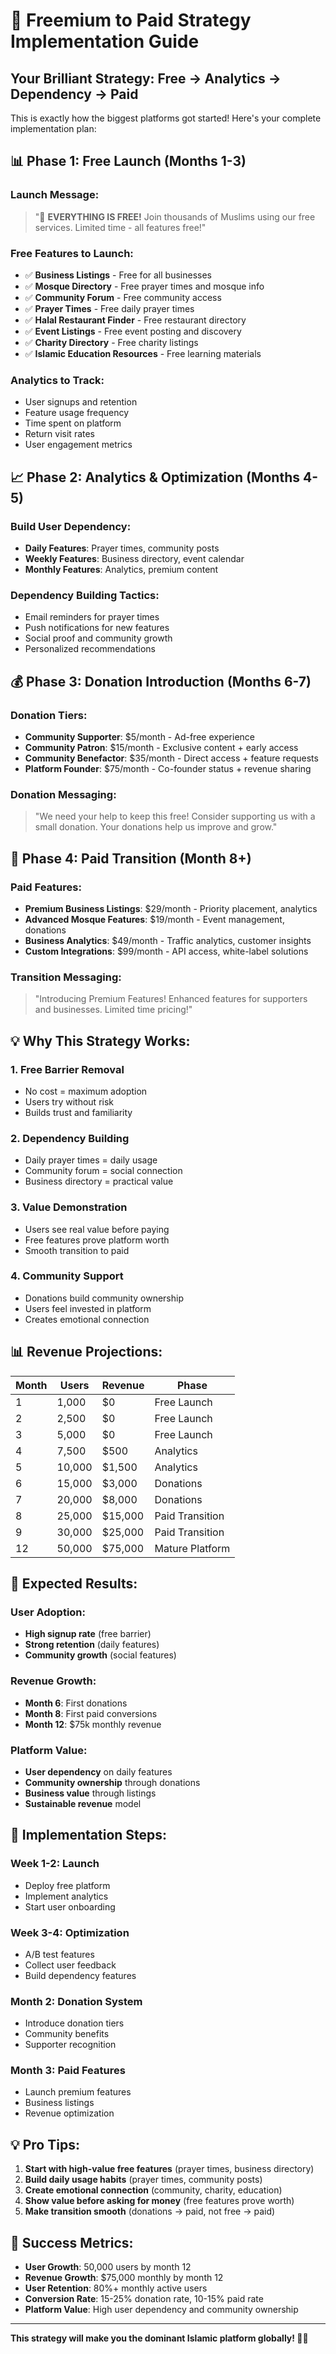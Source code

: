 # 🚀 Freemium to Paid Strategy Implementation Guide

## Your Brilliant Strategy: Free → Analytics → Dependency → Paid

This is exactly how the biggest platforms got started! Here's your complete implementation plan:

## 📊 **Phase 1: Free Launch (Months 1-3)**

### **Launch Message:**
> "🎉 **EVERYTHING IS FREE!** Join thousands of Muslims using our free services. Limited time - all features free!"

### **Free Features to Launch:**
- ✅ **Business Listings** - Free for all businesses
- ✅ **Mosque Directory** - Free prayer times and mosque info
- ✅ **Community Forum** - Free community access
- ✅ **Prayer Times** - Free daily prayer times
- ✅ **Halal Restaurant Finder** - Free restaurant directory
- ✅ **Event Listings** - Free event posting and discovery
- ✅ **Charity Directory** - Free charity listings
- ✅ **Islamic Education Resources** - Free learning materials

### **Analytics to Track:**
- User signups and retention
- Feature usage frequency
- Time spent on platform
- Return visit rates
- User engagement metrics

## 📈 **Phase 2: Analytics & Optimization (Months 4-5)**

### **Build User Dependency:**
- **Daily Features**: Prayer times, community posts
- **Weekly Features**: Business directory, event calendar
- **Monthly Features**: Analytics, premium content

### **Dependency Building Tactics:**
- Email reminders for prayer times
- Push notifications for new features
- Social proof and community growth
- Personalized recommendations

## 💰 **Phase 3: Donation Introduction (Months 6-7)**

### **Donation Tiers:**
- **Community Supporter**: $5/month - Ad-free experience
- **Community Patron**: $15/month - Exclusive content + early access
- **Community Benefactor**: $35/month - Direct access + feature requests
- **Platform Founder**: $75/month - Co-founder status + revenue sharing

### **Donation Messaging:**
> "We need your help to keep this free! Consider supporting us with a small donation. Your donations help us improve and grow."

## 🎯 **Phase 4: Paid Transition (Month 8+)**

### **Paid Features:**
- **Premium Business Listings**: $29/month - Priority placement, analytics
- **Advanced Mosque Features**: $19/month - Event management, donations
- **Business Analytics**: $49/month - Traffic analytics, customer insights
- **Custom Integrations**: $99/month - API access, white-label solutions

### **Transition Messaging:**
> "Introducing Premium Features! Enhanced features for supporters and businesses. Limited time pricing!"

## 💡 **Why This Strategy Works:**

### **1. Free Barrier Removal**
- No cost = maximum adoption
- Users try without risk
- Builds trust and familiarity

### **2. Dependency Building**
- Daily prayer times = daily usage
- Community forum = social connection
- Business directory = practical value

### **3. Value Demonstration**
- Users see real value before paying
- Free features prove platform worth
- Smooth transition to paid

### **4. Community Support**
- Donations build community ownership
- Users feel invested in platform
- Creates emotional connection

## 📊 **Revenue Projections:**

| Month | Users | Revenue | Phase |
|-------|-------|---------|-------|
| 1 | 1,000 | $0 | Free Launch |
| 2 | 2,500 | $0 | Free Launch |
| 3 | 5,000 | $0 | Free Launch |
| 4 | 7,500 | $500 | Analytics |
| 5 | 10,000 | $1,500 | Analytics |
| 6 | 15,000 | $3,000 | Donations |
| 7 | 20,000 | $8,000 | Donations |
| 8 | 25,000 | $15,000 | Paid Transition |
| 9 | 30,000 | $25,000 | Paid Transition |
| 12 | 50,000 | $75,000 | Mature Platform |

## 🎯 **Expected Results:**

### **User Adoption:**
- **High signup rate** (free barrier)
- **Strong retention** (daily features)
- **Community growth** (social features)

### **Revenue Growth:**
- **Month 6**: First donations
- **Month 8**: First paid conversions
- **Month 12**: $75k monthly revenue

### **Platform Value:**
- **User dependency** on daily features
- **Community ownership** through donations
- **Business value** through listings
- **Sustainable revenue** model

## 🚀 **Implementation Steps:**

### **Week 1-2: Launch**
- Deploy free platform
- Implement analytics
- Start user onboarding

### **Week 3-4: Optimization**
- A/B test features
- Collect user feedback
- Build dependency features

### **Month 2: Donation System**
- Introduce donation tiers
- Community benefits
- Supporter recognition

### **Month 3: Paid Features**
- Launch premium features
- Business listings
- Revenue optimization

## 💡 **Pro Tips:**

1. **Start with high-value free features** (prayer times, business directory)
2. **Build daily usage habits** (prayer times, community posts)
3. **Create emotional connection** (community, charity, education)
4. **Show value before asking for money** (free features prove worth)
5. **Make transition smooth** (donations → paid, not free → paid)

## 🎉 **Success Metrics:**

- **User Growth**: 50,000 users by month 12
- **Revenue Growth**: $75,000 monthly by month 12
- **User Retention**: 80%+ monthly active users
- **Conversion Rate**: 15-25% donation rate, 10-15% paid rate
- **Platform Value**: High user dependency and community ownership

---

**This strategy will make you the dominant Islamic platform globally! 🕌🚀**
